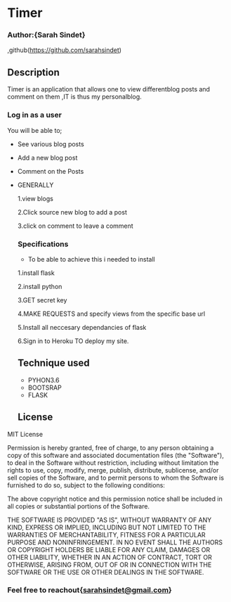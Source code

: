 # Timer
### Author:{Sarah Sindet}
,github(https://github.com/sarahsindet)
## Description
Timer is an application that allows one to view differentblog posts and comment on them ,IT is thus my personalblog.
### Log in as a user
You will be able to;
* See various blog posts

 * Add a new blog post 
 * Comment on the Posts 
 * GENERALLY
    
     1.view blogs
     
     2.Click source new blog to add a post
     
     3.click on comment to leave a comment
     ### Specifications
     * To be able to achieve this i needed to install 

     1.install flask

     2.install python

     3.GET secret key

     4.MAKE REQUESTS and specify views from the specific base url

     5.Install all neccesary dependancies of flask

     6.Sign in to Heroku TO deploy my site.
     ## Technique used
     * PYHON3.6
     * BOOTSRAP
     * FLASK
     ## License

MIT License


Permission is hereby granted, free of charge, to any person obtaining a copy of this software and associated documentation files (the "Software"), to deal in the Software without restriction, including without limitation the rights to use, copy, modify, merge, publish, distribute, sublicense, and/or sell copies of the Software, and to permit persons to whom the Software is furnished to do so, subject to the following conditions:

The above copyright notice and this permission notice shall be included in all copies or substantial portions of the Software.

THE SOFTWARE IS PROVIDED "AS IS", WITHOUT WARRANTY OF ANY KIND, EXPRESS OR IMPLIED, INCLUDING BUT NOT LIMITED TO THE WARRANTIES OF MERCHANTABILITY, FITNESS FOR A PARTICULAR PURPOSE AND NONINFRINGEMENT. IN NO EVENT SHALL THE AUTHORS OR COPYRIGHT HOLDERS BE LIABLE FOR ANY CLAIM, DAMAGES OR OTHER LIABILITY, WHETHER IN AN ACTION OF CONTRACT, TORT OR OTHERWISE, ARISING FROM, OUT OF OR IN CONNECTION WITH THE SOFTWARE OR THE USE OR OTHER DEALINGS IN THE SOFTWARE. 
### Feel free to reachout{sarahsindet@gmail.com}